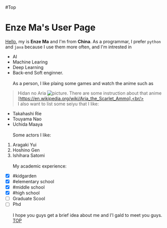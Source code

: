 #Top
# Enze Ma's User Page
[Hello](hello-fb-logo.png), my  is **Enze Ma** and I'm from **China**. As a programmar, I prefer `python` and `java` because I use them more often, and I'm intrested in 
- AI
- Machine Learing
- Deep Learning
- Back-end Soft enginner. <br/><br/>
As a person, I like plaing some games and watch the anime such as 
>Hidan no Aria
>![picture](https://camo.githubusercontent.com/1b4d007a41ac63eca7a9409e7cdf66a8b91b2732d25a31e44a8049a9578cca29/68747470733a2f2f7374617469632e77696b69612e6e6f636f6f6b69652e6e65742f686964616e6e6f617269612f696d616765732f662f66342f486964616e5f6e6f5f417269615f566f6c756d655f32355f436f7665722e6a70672f7265766973696f6e2f6c61746573743f63623d3230313730343233303631343431).
There are some instruction about that anime [https://en.wikipedia.org/wiki/Aria_the_Scarlet_Ammo].<br/><br/>
I also want to list some seiyu that I like:<br/>
- Takahashi Rie
- Touyama Nao
- Uchida Maaya <br/><br/>
Some actors I like:
1. Aragaki Yui
2. Hoshino Gen
3. Ishihara Satomi <br/><br/>
 My academic experience:
- [x] #kidgarden
- [x] #elementary school
- [x] #middle school
- [x] #high school
- [ ] Graduate Scool
- [ ] Phd <br/><br/>
I hope you guys get a brief idea about me and I'l gald to meet you guys.<br/>
[TOP](#Top)
